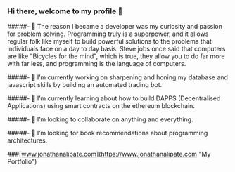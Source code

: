 ### Hi there, welcome to my profile 👋

#####- 🚶 The reason I became a developer was my curiosity and passion for problem solving. Programming truly is a superpower, and it allows regular folk like myself to build powerful solutions to the problems that individuals face on a day to day basis. Steve jobs once said that computers are like "Bicycles for the mind", which is true, they allow you to do far more with far less, and programming is the language of computers.

#####- 🔭 I’m currently working on sharpening and honing my database and javascript skills by building an automated trading bot.

#####- 🌱 I’m currently learning about how to build DAPPS (Decentralised Applications) using smart contracts on the ethereum blockchain.

#####- 👯 I’m looking to collaborate on anything and everything.

#####- 🤔 I’m looking for book recommendations about programming architectures.

###[www.jonathanalipate.com](https://www.jonathanalipate.com "My Portfolio")
